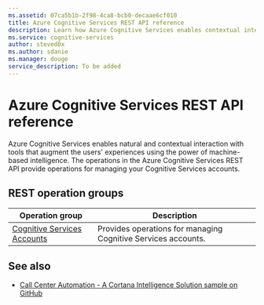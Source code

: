 ```yaml
---
ms.assetid: 07ca5b1b-2f98-4ca8-bcb0-decaae6cf010
title: Azure Cognitive Services REST API reference
description: Learn how Azure Cognitive Services enables contextual interaction with tools that augment the users' experiences.
ms.service: cognitive-services
author: steved0x
ms.author: sdanie
ms.manager: douge
service_description: To be added
---
```


# Azure Cognitive Services REST API reference

Azure Cognitive Services enables natural and contextual interaction with tools that augment the users' experiences using the power of machine-based intelligence. The operations in the Azure Cognitive Services REST API provide operations for managing your Cognitive Services accounts.

## REST operation groups

| Operation group                                                         | Description                                                   |
|-------------------------------------------------------------------------|---------------------------------------------------------------|
| [Cognitive Services Accounts](xref:management.azure.com.cognitiveservices.accountmanagement.accounts) | Provides operations for managing Cognitive Services accounts. |

## See also

- [Call Center Automation - A Cortana Intelligence Solution sample on GitHub](https://github.com/algattik/cortana-intelligence-call-center-cognitive-services-solution)
